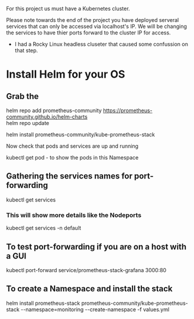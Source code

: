 For this project us must have a Kubernetes cluster.  

Please note towards the end of the project you have deployed serveral services that can only be accessed via localhost's IP. We will be changing the services to have thier ports forward to the cluster IP for access. 

- I had a Rocky Linux headless cluseter that caused some confussion on that step. 

# Install Helm for your OS  

## Grab the   
helm repo add prometheus-community https://prometheus-community.github.io/helm-charts  
helm repo update  

helm install <nameOfYourChoice> prometheus-community/kube-prometheus-stack  


Now check that pods and services are up and running  

kubectl get pod - to show the pods in this Namespace  

## Gathering the services names for port-forwarding  
kubectl get services  
### This will show more details like the Nodeports  
kubectl get services -n default  

## To test port-forwarding if you are on a host with a GUI  
kubectl port-forward service/prometheus-stack-grafana 3000:80  

## To create a Namespace and install the stack  
helm install prometheus-stack prometheus-community/kube-prometheus-stack --namespace=monitoring --create-namespace -f values.yml  